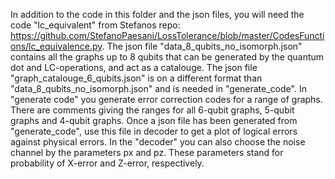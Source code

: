 In addition to the code in this folder and the json files, you will need the code "lc_equivalent" from Stefanos repo: https://github.com/StefanoPaesani/LossTolerance/blob/master/CodesFunctions/lc_equivalence.py.
The json file "data_8_qubits_no_isomorph.json" contains all the graphs up to 8 qubits that can be generated by the quantum dot and LC-operations, and act as a catalouge.
The json file "graph_catalouge_6_qubits.json" is on a different format than "data_8_qubits_no_isomorph.json" and is needed in "generate_code". In "generate code" you generate error correction codes for a range of graphs. There are comments giving the ranges for all 6-qubit graphs, 5-qubit graphs and 4-qubit graphs.
Once a json file has been generated from "generate_code", use this file in decoder to get a plot of logical errors against physical errors. In the "decoder" you can also choose the noise channel by the parameters px and pz. These parameters stand for probability of X-error and Z-error, respectively.
